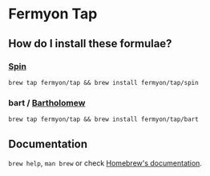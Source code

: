 # Fermyon Tap

## How do I install these formulae?

### [Spin](https://developer.fermyon.com/spin/index)

`brew tap fermyon/tap && brew install fermyon/tap/spin`

### bart / [Bartholomew](https://github.com/fermyon/bartholomew)

`brew tap fermyon/tap && brew install fermyon/tap/bart`

## Documentation

`brew help`, `man brew` or check [Homebrew's documentation](https://docs.brew.sh).
